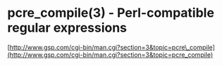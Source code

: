 <!--
id: 19660988
link: http://tumblr.atmos.org/post/19660988/pcre-compile-3-perl-compatible-regular-expressions
slug: pcre-compile-3-perl-compatible-regular-expressions
date: Sat Nov 17 2007 15:56:35 GMT-0800 (PST)
publish: 2007-11-017
tags: 
title: pcre_compile(3) - Perl-compatible regular expressions
-->


pcre_compile(3) - Perl-compatible regular expressions
=====================================================

[http://www.gsp.com/cgi-bin/man.cgi?section=3&topic=pcre\_compile](http://www.gsp.com/cgi-bin/man.cgi?section=3&topic=pcre_compile)

